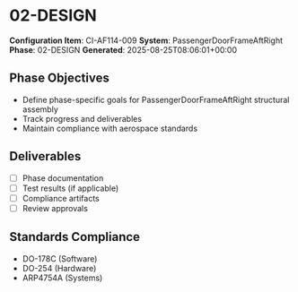 # 02-DESIGN

**Configuration Item**: CI-AF114-009
**System**: PassengerDoorFrameAftRight
**Phase**: 02-DESIGN
**Generated**: 2025-08-25T08:06:01+00:00

## Phase Objectives
- Define phase-specific goals for PassengerDoorFrameAftRight structural assembly
- Track progress and deliverables
- Maintain compliance with aerospace standards

## Deliverables
- [ ] Phase documentation
- [ ] Test results (if applicable)
- [ ] Compliance artifacts
- [ ] Review approvals

## Standards Compliance
- DO-178C (Software)
- DO-254 (Hardware)
- ARP4754A (Systems)

